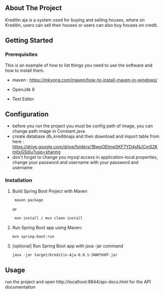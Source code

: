<!-- ABOUT THE PROJECT -->
## About The Project

Kreditin aja is a system used for buying and selling houses, 
where on Kreditin, users can sell their houses or users can also buy houses on credit.



<!-- GETTING STARTED -->
## Getting Started

### Prerequisites

This is an example of how to list things you need to use the software and how to install them.
* maven : 
  https://mkyong.com/maven/how-to-install-maven-in-windows/

* OpenJdk 8
* Text Editor

## Configuration
 * before you run the project you must be config path
of image, you can change path image in Constant.java
 * create database db_kreditinaja and then download and import table from here : https://drive.google.com/drive/folders/1BwpOEtmpSKF7YD4sNJCm52KmitxGSdiu?usp=sharing
 * don't forget to change you mysql access in application-local.properties, change your password and username with your password and username
 
### Installation

1. Build Spring Boot Project with Maven
   ```sh
    maven package
   ```
   or
   
   ```sh
    mvn install / mvn clean install
   ```
2. Run Spring Boot app using Maven: 
   ```sh
   mvn spring-boot:run
   ```
3. [optional] Run Spring Boot app with java -jar command
   ```JS
   java -jar target/Kreditin-Aja-0.0.1-SNAPSHOT.jar
   ```

<!-- USAGE EXAMPLES -->
## Usage

run the project and open http://localhost:8844/api-docs.html for the API documentation 
